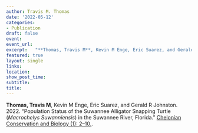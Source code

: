 ```yaml
---
author: Travis M. Thomas
date: '2022-05-12'
categories:
- Publication
draft: false
event: 
event_url: 
excerpt:   "**Thomas, Travis M**, Kevin M Enge, Eric Suarez, and Gerald R Johnston. 2022. “Population Status of the Suwannee Alligator Snapping Turtle (*Macrochelys Suwanniensis*) in the Suwannee River, Florida.” [Chelonian Conservation and Biology (1): 2–10.](https://meridian.allenpress.com/ccb/article-abstract/21/1/2/483147/Population-Status-of-the-Suwannee-Alligator?redirectedFrom=fulltext)"
featured: true
layout: single
links:
location: 
show_post_time: 
subtitle:   
title:
---
```


**Thomas, Travis M**, Kevin M Enge, Eric Suarez, and Gerald R Johnston. 2022. “Population Status of the Suwannee Alligator Snapping Turtle (*Macrochelys Suwanniensis*) in the Suwannee River, Florida.” [Chelonian Conservation and Biology (1): 2–10.](https://meridian.allenpress.com/ccb/article-abstract/21/1/2/483147/Population-Status-of-the-Suwannee-Alligator?redirectedFrom=fulltext).
